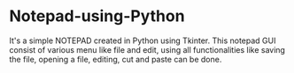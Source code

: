 # Notepad-using-Python
It's a simple NOTEPAD created in Python using Tkinter. 
This notepad GUI consist of various menu like file and edit, using all functionalities like saving the file, opening a file, editing, cut and paste can be done.

